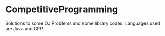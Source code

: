 # CompetitiveProgramming
Solutions to some OJ Problems and some library codes. Languages used are Java and CPP.
